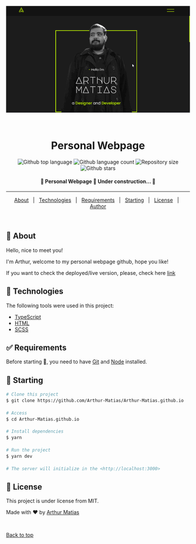 <div align="center" id="top"> 
  <img src="./src/assets/webport.gif" alt="Personal Webpage" />

  &#xa0;

  <!-- <a href="https://personalwebpage.netlify.app">Demo</a> -->
</div>

<h1 align="center">Personal Webpage</h1>

<p align="center">
  <img alt="Github top language" src="https://img.shields.io/github/languages/top/Arthur-Matias/Arthur-Matias.github.io?color=56BEB8">

  <img alt="Github language count" src="https://img.shields.io/github/languages/count/Arthur-Matias/Arthur-Matias.github.io?color=56BEB8">

  <img alt="Repository size" src="https://img.shields.io/github/repo-size/Arthur-Matias/Arthur-Matias.github.io?color=56BEB8">

  <!-- <img alt="License" src="https://img.shields.io/github/license/Arthur-Matias/Arthur-Matias.github.io?color=56BEB8"> -->

  <!-- <img alt="Github issues" src="https://img.shields.io/github/issues/Arthur-Matias/Arthur-Matias.github.io?color=56BEB8" /> -->

  <!-- <img alt="Github forks" src="https://img.shields.io/github/forks/Arthur-Matias/Arthur-Matias.github.io?color=56BEB8" /> -->

  <img alt="Github stars" src="https://img.shields.io/github/stars/Arthur-Matias/Arthur-Matias.github.io?color=56BEB8" />
</p>

<!-- Status -->

<h4 align="center"> 
	🚧  Personal Webpage 🚀 Under construction...  🚧
</h4> 

<hr>

<p align="center">
  <a href="#dart-about">About</a> &#xa0; | &#xa0; 
  <a href="#rocket-technologies">Technologies</a> &#xa0; | &#xa0;
  <a href="#white_check_mark-requirements">Requirements</a> &#xa0; | &#xa0;
  <a href="#checkered_flag-starting">Starting</a> &#xa0; | &#xa0;
  <a href="#memo-license">License</a> &#xa0; | &#xa0;
  <a href="https://github.com/Arthur-Matias" target="_blank">Author</a>
</p>

<br>

## :dart: About ##

Hello, nice to meet you!

I'm Arthur,
welcome to my personal webpage github, hope you like!

If you want to check the deployed/live version, please, check here [link](https://arthur-matias.github.io/)

## :rocket: Technologies ##

The following tools were used in this project:

- [TypeScript](https://www.typescriptlang.org/)
- [HTML](https://developer.mozilla.org/pt-BR/docs/Web/HTML)
- [SCSS](https://sass-lang.com/)

## :white_check_mark: Requirements ##

Before starting :checkered_flag:, you need to have [Git](https://git-scm.com) and [Node](https://nodejs.org/en/) installed.

## :checkered_flag: Starting ##

```bash
# Clone this project
$ git clone https://github.com/Arthur-Matias/Arthur-Matias.github.io

# Access
$ cd Arthur-Matias.github.io

# Install dependencies
$ yarn

# Run the project
$ yarn dev

# The server will initialize in the <http://localhost:3000>
```

## :memo: License ##

This project is under license from MIT.


Made with :heart: by <a href="https://github.com/Arthur-Matias" target="_blank">Arthur Matias</a>

&#xa0;

<a href="#top">Back to top</a>
